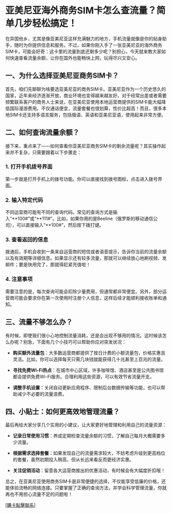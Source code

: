 # 亚美尼亚海外商务SIM卡怎么查流量？简单几步轻松搞定！

在异国他乡，尤其是像亚美尼亚这样充满魅力的地方，手机流量就像是你的贴身助手，随时为你提供信息和服务。不过，如果你刚入手了一张亚美尼亚的海外商务SIM卡，可能会好奇：这卡里的流量到底还剩多少呢？别担心，今天就来教大家如何快速查看流量余额，让你在国外也能畅快上网，玩得尽兴又安心。

## 一、为什么选择亚美尼亚商务SIM卡？

首先，咱们先聊聊为啥要选亚美尼亚的商务SIM卡。亚美尼亚作为一个历史悠久的国家，近年来经济逐渐开放，商业环境也变得越来越友好。对于经常出差或者需要频繁联系客户的商务人士来说，在亚美尼亚使用本地运营商提供的SIM卡能大幅降低国际漫游费用。不仅通话便宜，流量套餐也很划算，性价比超高！而且，很多本地SIM卡还支持多语言服务，包括俄语、英语和亚美尼亚语，使用起来非常方便。

## 二、如何查询流量余额？

接下来，重点来了——如何查看你亚美尼亚商务SIM卡的剩余流量呢？其实操作起来并不复杂，只需要跟着以下步骤走：

### 1. 打开手机拨号界面

第一步就是打开手机上的拨号功能。你可以直接找到拨号图标，点击进入拨号界面。

### 2. 输入特定代码

不同运营商可能有不同的查询代码。常见的查询方式是输入“**100#”或“**111#”。比如，如果你用的是Beeline（俄罗斯的移动通信公司），可以直接输入“**100#”，然后按下拨打键。

### 3. 查看返回的信息

拨通后，手机会收到一条来自运营商的短信或者语音提示，告诉你当前的流量余额以及有效期等详细信息。如果显示还有较多流量，那就可以继续放心地刷视频、发邮件；要是快用完了，那就得赶紧充值啦！

### 4. 注意事项

需要注意的是，每次查询可能会扣除少量费用，但通常都非常便宜。另外，部分运营商可能会要求你在第一次使用时注册个人信息，这样后续才能顺利接收账单和通知。

## 三、流量不够怎么办？

有时候，即使我们很小心地控制流量消耗，还是会出现不够用的情况。这时候该怎么办呢？别急，下面有几个小技巧可以帮助你应对突发状况：

- **购买额外流量包**：大多数运营商都提供了按日计费的小额流量包，价格实惠且灵活。比如，你可以选择每天只需几块钱就能获得几十兆甚至上百兆的流量。
  
- **寻找免费Wi-Fi热点**：在城市中心区域，许多咖啡馆、酒店甚至是公共图书馆都会提供免费Wi-Fi服务。合理利用这些资源，可以有效节省流量开支。

- **调整手机设置**：关闭自动更新应用程序、限制后台数据传输等功能，也可以帮助减少不必要的流量浪费。

## 四、小贴士：如何更高效地管理流量？

最后再给大家分享几个实用的小建议，让大家更好地管理和利用自己的流量资源：

- **记录日常使用习惯**：养成定期检查流量余额的习惯，了解自己每月大概需要多少流量。
  
- **根据需求选择套餐**：如果发现自己的流量需求较大，不妨考虑升级到更高档位的套餐，虽然初期投入稍高，但从长远来看反而更经济实惠。

- **关注促销活动**：留意各大运营商推出的优惠活动，有时候会有大幅度折扣哦！

总之，在亚美尼亚使用商务SIM卡是非常便捷的选择，不仅能享受低廉的价格，还能体验流畅的网络连接。只要掌握了正确的查询方法，并学会科学管理流量，你就再也不用担心流量不足的问题啦！

[[購卡點擊聯系](https://t.me/s/esim1088)]